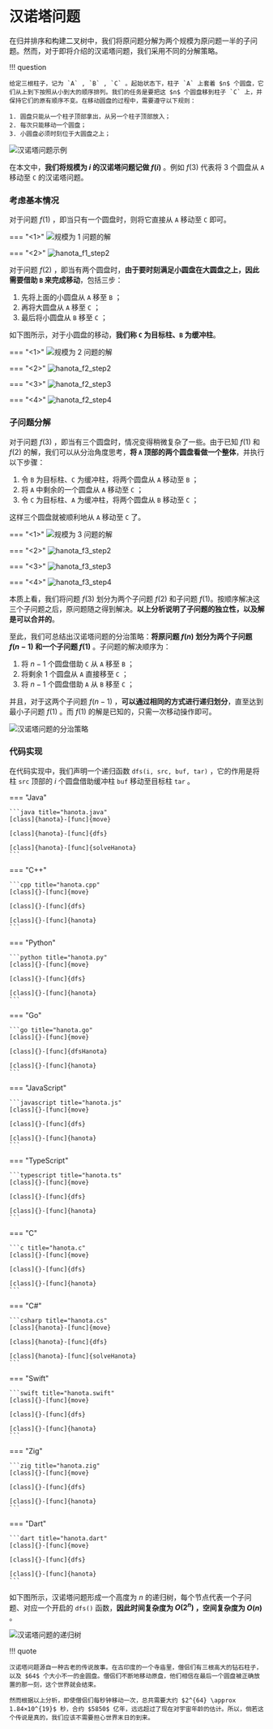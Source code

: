 # 汉诺塔问题

在归并排序和构建二叉树中，我们将原问题分解为两个规模为原问题一半的子问题。然而，对于即将介绍的汉诺塔问题，我们采用不同的分解策略。

!!! question

    给定三根柱子，记为 `A` , `B` , `C` 。起始状态下，柱子 `A` 上套着 $n$ 个圆盘，它们从上到下按照从小到大的顺序排列。我们的任务是要把这 $n$ 个圆盘移到柱子 `C` 上，并保持它们的原有顺序不变。在移动圆盘的过程中，需要遵守以下规则：
    
    1. 圆盘只能从一个柱子顶部拿出，从另一个柱子顶部放入；
    2. 每次只能移动一个圆盘；
    3. 小圆盘必须时刻位于大圆盘之上；

![汉诺塔问题示例](hanota_problem.assets/hanota_example.png)

在本文中，**我们将规模为 $i$ 的汉诺塔问题记做 $f(i)$** 。例如 $f(3)$ 代表将 $3$ 个圆盘从 `A` 移动至 `C` 的汉诺塔问题。

### 考虑基本情况

对于问题 $f(1)$ ，即当只有一个圆盘时，则将它直接从 `A` 移动至 `C` 即可。

=== "<1>"
    ![规模为 1 问题的解](hanota_problem.assets/hanota_f1_step1.png)

=== "<2>"
    ![hanota_f1_step2](hanota_problem.assets/hanota_f1_step2.png)

对于问题 $f(2)$ ，即当有两个圆盘时，**由于要时刻满足小圆盘在大圆盘之上，因此需要借助 `B` 来完成移动**，包括三步：

1. 先将上面的小圆盘从 `A` 移至 `B` ；
2. 再将大圆盘从 `A` 移至 `C` ；
3. 最后将小圆盘从 `B` 移至 `C` ；

如下图所示，对于小圆盘的移动，**我们称 `C` 为目标柱、`B` 为缓冲柱**。

=== "<1>"
    ![规模为 2 问题的解](hanota_problem.assets/hanota_f2_step1.png)

=== "<2>"
    ![hanota_f2_step2](hanota_problem.assets/hanota_f2_step2.png)

=== "<3>"
    ![hanota_f2_step3](hanota_problem.assets/hanota_f2_step3.png)

=== "<4>"
    ![hanota_f2_step4](hanota_problem.assets/hanota_f2_step4.png)

### 子问题分解

对于问题 $f(3)$ ，即当有三个圆盘时，情况变得稍微复杂了一些。由于已知 $f(1)$ 和 $f(2)$ 的解，我们可以从分治角度思考，**将 `A` 顶部的两个圆盘看做一个整体**，并执行以下步骤：

1. 令 `B` 为目标柱、`C` 为缓冲柱，将两个圆盘从 `A` 移动至 `B` ；
2. 将 `A` 中剩余的一个圆盘从 `A` 移动至 `C` ；
3. 令 `C` 为目标柱、`A` 为缓冲柱，将两个圆盘从 `B` 移动至 `C` ；

这样三个圆盘就被顺利地从 `A` 移动至 `C` 了。

=== "<1>"
    ![规模为 3 问题的解](hanota_problem.assets/hanota_f3_step1.png)

=== "<2>"
    ![hanota_f3_step2](hanota_problem.assets/hanota_f3_step2.png)

=== "<3>"
    ![hanota_f3_step3](hanota_problem.assets/hanota_f3_step3.png)

=== "<4>"
    ![hanota_f3_step4](hanota_problem.assets/hanota_f3_step4.png)

本质上看，我们将问题 $f(3)$ 划分为两个子问题 $f(2)$ 和子问题 $f(1)$。按顺序解决这三个子问题之后，原问题随之得到解决。**以上分析说明了子问题的独立性，以及解是可以合并的**。

至此，我们可总结出汉诺塔问题的分治策略：**将原问题 $f(n)$ 划分为两个子问题 $f(n-1)$ 和一个子问题 $f(1)$** 。子问题的解决顺序为：

1. 将 $n-1$ 个圆盘借助 `C` 从 `A` 移至 `B` ；
2. 将剩余 $1$ 个圆盘从 `A` 直接移至 `C` ；
3. 将 $n-1$ 个圆盘借助 `A` 从 `B` 移至 `C` ；

并且，对于这两个子问题 $f(n-1)$ ，**可以通过相同的方式进行递归划分**，直至达到最小子问题 $f(1)$ 。而 $f(1)$ 的解是已知的，只需一次移动操作即可。

![汉诺塔问题的分治策略](hanota_problem.assets/hanota_divide_and_conquer.png)

### 代码实现

在代码实现中，我们声明一个递归函数 `dfs(i, src, buf, tar)` ，它的作用是将柱 `src` 顶部的 $i$ 个圆盘借助缓冲柱 `buf` 移动至目标柱 `tar` 。

=== "Java"

    ```java title="hanota.java"
    [class]{hanota}-[func]{move}

    [class]{hanota}-[func]{dfs}

    [class]{hanota}-[func]{solveHanota}
    ```

=== "C++"

    ```cpp title="hanota.cpp"
    [class]{}-[func]{move}

    [class]{}-[func]{dfs}

    [class]{}-[func]{hanota}
    ```

=== "Python"

    ```python title="hanota.py"
    [class]{}-[func]{move}

    [class]{}-[func]{dfs}

    [class]{}-[func]{hanota}
    ```

=== "Go"

    ```go title="hanota.go"
    [class]{}-[func]{move}

    [class]{}-[func]{dfsHanota}

    [class]{}-[func]{hanota}
    ```

=== "JavaScript"

    ```javascript title="hanota.js"
    [class]{}-[func]{move}

    [class]{}-[func]{dfs}

    [class]{}-[func]{hanota}
    ```

=== "TypeScript"

    ```typescript title="hanota.ts"
    [class]{}-[func]{move}

    [class]{}-[func]{dfs}

    [class]{}-[func]{hanota}
    ```

=== "C"

    ```c title="hanota.c"
    [class]{}-[func]{move}

    [class]{}-[func]{dfs}

    [class]{}-[func]{hanota}
    ```

=== "C#"

    ```csharp title="hanota.cs"
    [class]{hanota}-[func]{move}

    [class]{hanota}-[func]{dfs}

    [class]{hanota}-[func]{solveHanota}
    ```

=== "Swift"

    ```swift title="hanota.swift"
    [class]{}-[func]{move}

    [class]{}-[func]{dfs}

    [class]{}-[func]{hanota}
    ```

=== "Zig"

    ```zig title="hanota.zig"
    [class]{}-[func]{move}

    [class]{}-[func]{dfs}

    [class]{}-[func]{hanota}
    ```

=== "Dart"

    ```dart title="hanota.dart"
    [class]{}-[func]{move}

    [class]{}-[func]{dfs}

    [class]{}-[func]{hanota}
    ```

如下图所示，汉诺塔问题形成一个高度为 $n$ 的递归树，每个节点代表一个子问题、对应一个开启的 `dfs()` 函数，**因此时间复杂度为 $O(2^n)$ ，空间复杂度为 $O(n)$** 。

![汉诺塔问题的递归树](hanota_problem.assets/hanota_recursive_tree.png)

!!! quote

    汉诺塔问题源自一种古老的传说故事。在古印度的一个寺庙里，僧侣们有三根高大的钻石柱子，以及 $64$ 个大小不一的金圆盘。僧侣们不断地移动原盘，他们相信在最后一个圆盘被正确放置的那一刻，这个世界就会结束。

    然而根据以上分析，即使僧侣们每秒钟移动一次，总共需要大约 $2^{64} \approx 1.84×10^{19}$ 秒，合约 $5850$ 亿年，远远超过了现在对宇宙年龄的估计。所以，倘若这个传说是真的，我们应该不需要担心世界末日的到来。
